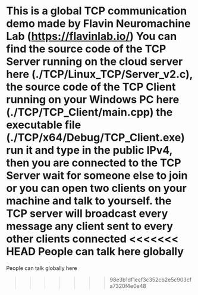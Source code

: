 This is a global TCP communication demo made by Flavin Neuromachine Lab (https://flavinlab.io/)
You can find the source code of the TCP Server running on the cloud server here (./TCP/Linux_TCP/Server_v2.c), the source code of the TCP Client running on your Windows PC here (./TCP/TCP_Client/main.cpp)
the executable file (./TCP/x64/Debug/TCP_Client.exe)
run it and type in the public IPv4, then you are connected to the TCP Server
wait for someone else to join or you can open two clients on your machine and talk to yourself.
the TCP server will broadcast every message any client sent to every other clients connected
<<<<<<< HEAD
People can talk here globally
=======
People can talk globally here
>>>>>>> 98e3b1df1ecf3c352cb2e5c903cfa7320f4e0e48
